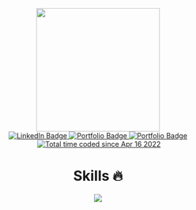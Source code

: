 <div align="center">
  <img src="https://user-images.githubusercontent.com/93520178/193683960-bdbc6878-f1f2-4819-85fe-e6bb79c5fb6b.png" width="250"/>
  <div id="badges">
  <a href="https://www.linkedin.com/in/hayetfe/">
    <img src="https://img.shields.io/badge/LinkedIn-blueviolet?style=for-the-badge&logo=linkedin&logoColor=white" alt="LinkedIn Badge"/>
  </a>
  <a href="https://laifuu.netlify.app/">
    <img src="https://img.shields.io/badge/Portfolio-blueviolet?style=for-the-badge" alt="Portfolio Badge"/>
  </a>
  <a href="https://dev.to/laiifuu">
    <img src="https://img.shields.io/badge/Dev.To-blueviolet?style=for-the-badge&logo=devdotto&logoColor=white" alt="Portfolio Badge"/>
  </a>
</div>
<img src="https://komarev.com/ghpvc/?username=laiifuu&style=flat-square&color=blue" alt=""/>
<a href="https://wakatime.com/@cfb8cd04-f65d-4c4a-bef1-40ea902d6b43"><img src="https://wakatime.com/badge/user/cfb8cd04-f65d-4c4a-bef1-40ea902d6b43.svg" alt="Total time coded since Apr 16 2022" /></a>

<h1>
  Skills 🔥
</h1>
  <p align="center">
    <img src="https://skillicons.dev/icons?i=git,github,html,css,bootstrap,sass,js,ts,react,redux,nextjs,tailwind,vscode,neovim,webpack,figma,firebase,mysql,netlify,postgres,postman,ruby,rails,nodejs&theme=dark&perline=8" />

  </p>
          
</div>


<!--

Here are some ideas to get you started:
![Most Active GitHub User Rank](https://encq16av0jmqle0.m.pipedream.net)
- 🔭 I’m currently working on ...
- 🌱 I’m currently learning ...
- 👯 I’m looking to collaborate on ...
- 🤔 I’m looking for help with ...
- 💬 Ask me about ...
- 📫 How to reach me: ...
- 😄 Pronouns: ...
- ⚡ Fun fact: ...
-->
